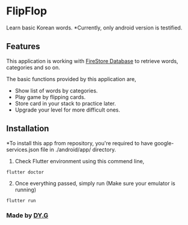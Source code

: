 # FlipFlop

Learn basic Korean words. *Currently, only android version is testified.

## Features

This application is working with [FireStore Database](https://firebase.google.com/docs/firestore/) to retrieve words, categories and so on.

The basic functions provided by this application are,
- Show list of words by categories.
- Play game by flipping cards.
- Store card in your stack to practice later.
- Upgrade your level for more difficult ones.

## Installation

*To install this app from repository, you're required to have google-services.json file in ./android/app/ directory.

1. Check Flutter environment using this commend line,
```
flutter doctor
```
2. Once everything passed, simply run (Make sure your emulator is running)
```
flutter run
```


### Made by [DY.G](https://www.linkedin.com/in/dooyoung-gi-067b90110/)
